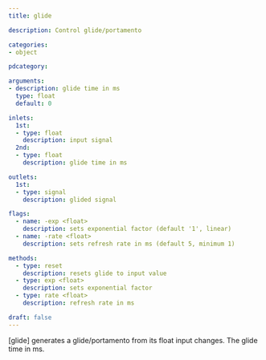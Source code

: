 ```yaml
---
title: glide

description: Control glide/portamento

categories:
- object

pdcategory:

arguments:
- description: glide time in ms
  type: float
  default: 0

inlets:
  1st:
  - type: float
    description: input signal
  2nd:
  - type: float
    description: glide time in ms

outlets:
  1st:
  - type: signal
    description: glided signal

flags:
  - name: -exp <float>
    description: sets exponential factor (default '1', linear)
  - name: -rate <float>
    description: sets refresh rate in ms (default 5, minimum 1)

methods:
  - type: reset
    description: resets glide to input value
  - type: exp <float>
    description: sets exponential factor
  - type: rate <float>
    description: refresh rate in ms

draft: false
---
```


[glide] generates a glide/portamento from its float input changes. The glide time in ms.

